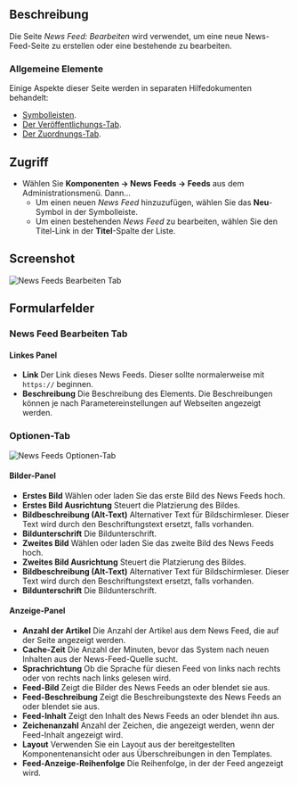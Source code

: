 <!-- Filename: Help4.x:News_Feeds:_New_or_Edit / Display title: News Feeds: Bearbeiten -->

## Beschreibung

Die Seite *News Feed: Bearbeiten* wird verwendet, um eine neue News-Feed-Seite zu erstellen oder eine bestehende zu bearbeiten.

### Allgemeine Elemente

Einige Aspekte dieser Seite werden in separaten Hilfedokumenten behandelt:

* [Symbolleisten](jdocmanual?article=help/common-elements/toolbars).
* [Der Veröffentlichungs-Tab](jdocmanual?article=help/common-elements/edit-publishing).
* [Der Zuordnungs-Tab](jdocmanual?article=help/common-elements/edit-associations).

## Zugriff

- Wählen Sie **Komponenten → News Feeds → Feeds** aus dem Administrationsmenü. Dann...
  - Um einen neuen *News Feed* hinzuzufügen, wählen Sie das **Neu**-Symbol in der Symbolleiste.
  - Um einen bestehenden *News Feed* zu bearbeiten, wählen Sie den Titel-Link in der **Titel**-Spalte der Liste.

## Screenshot

![News Feeds Bearbeiten Tab](../../../de/images/news-feeds/news-feeds-edit-tab.png)

## Formularfelder

### News Feed Bearbeiten Tab

#### Linkes Panel

- **Link** Der Link dieses News Feeds. Dieser sollte normalerweise mit `https://` beginnen.
- **Beschreibung** Die Beschreibung des Elements. Die Beschreibungen können je nach Parametereinstellungen auf Webseiten angezeigt werden.

### Optionen-Tab

![News Feeds Optionen-Tab](../../../de/images/news-feeds/news-feeds-options-tab.png)

#### Bilder-Panel

- **Erstes Bild** Wählen oder laden Sie das erste Bild des News Feeds hoch.
- **Erstes Bild Ausrichtung** Steuert die Platzierung des Bildes.
- **Bildbeschreibung (Alt-Text)** Alternativer Text für Bildschirmleser. Dieser Text wird durch den Beschriftungstext ersetzt, falls vorhanden.
- **Bildunterschrift** Die Bildunterschrift.
- **Zweites Bild** Wählen oder laden Sie das zweite Bild des News Feeds hoch.
- **Zweites Bild Ausrichtung** Steuert die Platzierung des Bildes.
- **Bildbeschreibung (Alt-Text)** Alternativer Text für Bildschirmleser. Dieser Text wird durch den Beschriftungstext ersetzt, falls vorhanden.
- **Bildunterschrift** Die Bildunterschrift.

#### Anzeige-Panel

- **Anzahl der Artikel** Die Anzahl der Artikel aus dem News Feed, die auf der Seite angezeigt werden.
- **Cache-Zeit** Die Anzahl der Minuten, bevor das System nach neuen Inhalten aus der News-Feed-Quelle sucht.
- **Sprachrichtung** Ob die Sprache für diesen Feed von links nach rechts oder von rechts nach links gelesen wird.
- **Feed-Bild** Zeigt die Bilder des News Feeds an oder blendet sie aus.
- **Feed-Beschreibung** Zeigt die Beschreibungstexte des News Feeds an oder blendet sie aus.
- **Feed-Inhalt** Zeigt den Inhalt des News Feeds an oder blendet ihn aus.
- **Zeichenanzahl** Anzahl der Zeichen, die angezeigt werden, wenn der Feed-Inhalt angezeigt wird.
- **Layout** Verwenden Sie ein Layout aus der bereitgestellten Komponentenansicht oder aus Überschreibungen in den Templates.
- **Feed-Anzeige-Reihenfolge** Die Reihenfolge, in der der Feed angezeigt wird.
